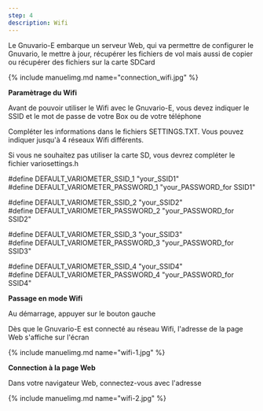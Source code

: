 ```yaml
---
step: 4
description: Wifi
---
```


Le Gnuvario-E embarque un serveur Web, qui va permettre de configurer le Gnuvario, le mettre à jour,
 récupérer les fichiers de vol mais aussi de copier ou récupérer des fichiers sur la carte SDCard
 
{% include manuelimg.md name="connection_wifi.jpg" %}

**Paramètrage du Wifi**      

Avant de pouvoir utiliser le Wifi avec le Gnuvario-E, vous devez indiquer le SSID et le mot de passe de votre Box ou de votre téléphone   

Compléter les informations dans le fichiers SETTINGS.TXT. Vous pouvez indiquer jusqu'à 4 réseaux Wifi différents.   

Si vous ne souhaitez pas utiliser la carte SD, vous devrez compléter le fichier variosettings.h   

#define DEFAULT_VARIOMETER_SSID_1													"your_SSID1"   
#define DEFAULT_VARIOMETER_PASSWORD_1											"your_PASSWORD_for SSID1"   

#define DEFAULT_VARIOMETER_SSID_2													"your_SSID2"   
#define DEFAULT_VARIOMETER_PASSWORD_2											"your_PASSWORD_for SSID2"   

#define DEFAULT_VARIOMETER_SSID_3													"your_SSID3"   
#define DEFAULT_VARIOMETER_PASSWORD_3											"your_PASSWORD_for SSID3"   

#define DEFAULT_VARIOMETER_SSID_4													"your_SSID4"   
#define DEFAULT_VARIOMETER_PASSWORD_4											"your_PASSWORD_for SSID4"   

**Passage en mode Wifi**

Au démarrage, appuyer sur le bouton gauche

Dès que le Gnuvario-E est connecté au réseau Wifi, l'adresse de la page Web s'affiche sur l'écran

{% include manuelimg.md name="wifi-1.jpg" %}

**Connection à la page Web**

Dans votre navigateur Web, connectez-vous avec l'adresse 

{% include manuelimg.md name="wifi-2.jpg" %}

